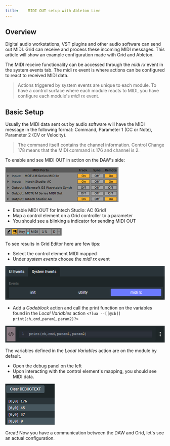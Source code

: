 ```yaml
---
title:    MIDI OUT setup with Ableton Live
---
```


## Overview 

Digital audio workstations, VST plugins and other audio software can send out MIDI. Grid can receive and process these incoming MIDI messages. This article will show an example configuration made with Grid and Ableton.

The MIDI receive functionality can be accessed through the *midi rx* event in the system events tab. The midi rx event is where actions can be configured to react to received MIDI data.

> Actions triggered by system events are unique to each module. To have a control surface where each module reacts to MIDI, you have configure each module's *midi rx* event.

## Basic Setup

Usually the MIDI data sent out by audio software will have the MIDI message in the following format: Command, Parameter 1 (CC or Note), Parameter 2 (CV or Velocity). 

> The command itself contains the channel information. Control Change 178 means that the MIDI command is 176 and channel is 2. 

To enable and see MIDI OUT in action on the DAW's side:

![midi preferences](./img/intech_out.png)

- Enable MIDI OUT for Intech Studio: AC (Grid)
- Map a control element on a Grid controller to a parameter
- You should see a blinking a indicator for sending MIDI OUT

![midi indicator](./img/midi_out_ind.png)

To see results in Grid Editor here are few tips:
- Select the control element MIDI mapped
- Under *system events* choose the *midi rx* event

![system events - midi rx](./img/ui_system_midi_rx.png)

- Add a *Codeblock* action and call the print function on the variables found in the *Local Variables* action
  `<?lua --[[@cb]] print(ch,cmd,param1,param2)?>` 

![print midi](./img/print.png)

  The variables defined in the *Local Variables* action are on the module by default.
- Open the debug panel on the left
- Upon interacting with the control element's mapping, you should see MIDI data.

![midi debug](./img/debug_text.png)


Great! Now you have a communication between the DAW and Grid, let's see an actual configuration.